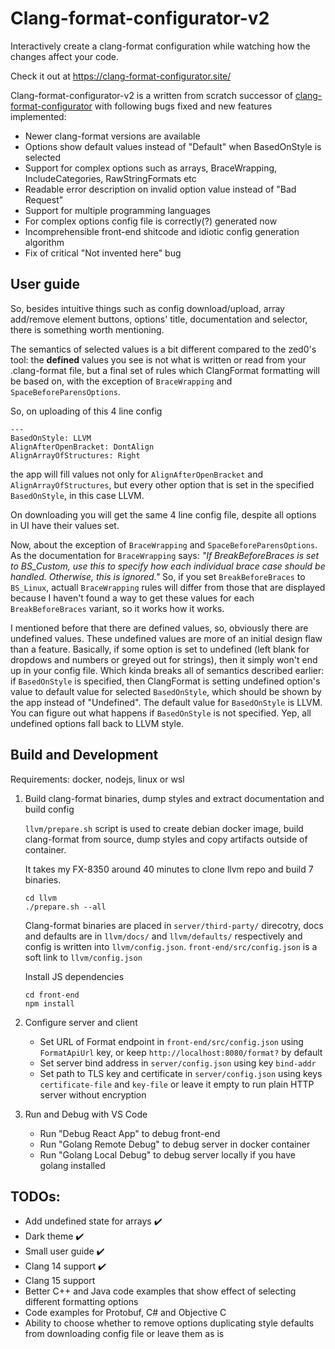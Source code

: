 # Clang-format-configurator-v2

Interactively create a clang-format configuration while watching how the changes affect your code.

Check it out at https://clang-format-configurator.site/

Clang-format-configurator-v2 is a written from scratch successor of [clang-format-configurator](https://github.com/zed0/clang-format-configurator) with following bugs fixed and new features implemented:

- Newer clang-format versions are available
- Options show default values instead of "Default" when BasedOnStyle is selected
- Support for complex options such as arrays, BraceWrapping, IncludeCategories, RawStringFormats etc
- Readable error description on invalid option value instead of "Bad Request"
- Support for multiple programming languages
- For complex options config file is correctly(?) generated now
- Incomprehensible front-end shitcode and idiotic config generation algorithm
- Fix of critical "Not invented here" bug

## User guide
   
   So, besides intuitive things such as config download/upload, array add/remove element buttons, options' title, documentation and selector, there is something worth mentioning. 

   The semantics of selected values is a bit different compared to the zed0's tool: the **defined** values you see is not what is written or read from your .clang-format file, but a final set of rules which ClangFormat formatting will be based on, with the exception of ``BraceWrapping`` and ``SpaceBeforeParensOptions``.

   So, on uploading of this 4 line config
   ```
   ---
   BasedOnStyle: LLVM
   AlignAfterOpenBracket: DontAlign
   AlignArrayOfStructures: Right
   ```
   the app will fill values not only for ``AlignAfterOpenBracket`` and ``AlignArrayOfStructures``, but every other option that is set in the specified ``BasedOnStyle``, in this case LLVM.

   On downloading you will get the same 4 line config file, despite all options in UI have their values set.

   Now, about the exception of ``BraceWrapping`` and ``SpaceBeforeParensOptions``. As the documentation for ``BraceWrapping``  says: *"If BreakBeforeBraces is set to BS_Custom, use this to specify how each individual brace case should be handled. Otherwise, this is ignored."* So, if you set ``BreakBeforeBraces`` to ``BS_Linux``, actuall ``BraceWrapping`` rules will differ from those that are displayed because I haven't found a way to get these values for each ``BreakBeforeBraces`` variant, so it works how it works.

   I mentioned before that there are defined values, so, obviously there are undefined values. These undefined values are more of an initial design flaw than a feature. Basically, if some option is set to undefined (left blank for dropdows and numbers or greyed out for strings), then it simply won't end up in your config file. Which kinda breaks all of semantics described earlier: if ``BasedOnStyle`` is specified, then ClangFormat is setting undefined option's value to default value for selected ``BasedOnStyle``, which should be shown by the app instead of "Undefined". The default value for ``BasedOnStyle`` is LLVM. You can figure out what happens if ``BasedOnStyle`` is not specified. Yep, all undefined options fall back to LLVM style.

## Build and Development

Requirements: docker, nodejs, linux or wsl

1. Build clang-format binaries, dump styles and extract documentation and build config
   
   ``llvm/prepare.sh`` script is used to create debian docker image, build clang-format from source, dump styles and copy artifacts outside of container. 
   
   It takes my FX-8350 around 40 minutes to clone llvm repo and build 7 binaries. 
   
   ```
   cd llvm
   ./prepare.sh --all
   ```
   Clang-format binaries are placed in ``server/third-party/`` direcotry, docs and defaults are in ``llvm/docs/`` and ``llvm/defaults/`` respectively and config is written into ``llvm/config.json``. ``front-end/src/config.json`` is a soft link to ``llvm/config.json``

   Install JS dependencies

   ```
   cd front-end
   npm install
   ```

2. Configure server and client
   
   - Set URL of Format endpoint in ``front-end/src/config.json`` using ``FormatApiUrl`` key, or keep ``http://localhost:8080/format?`` by default
   - Set server bind address in ``server/config.json`` using key ``bind-addr``
   - Set path to TLS key and certificate in ``server/config.json`` using keys ``certificate-file`` and ``key-file`` or leave it empty to run plain HTTP server without encryption
  
3. Run and Debug with VS Code
   
   - Run "Debug React App" to debug front-end
   - Run "Golang Remote Debug" to debug server in docker container
   - Run "Golang Local Debug" to debug server locally if you have golang installed


## TODOs:
   - Add undefined state for arrays :heavy_check_mark:
   - Dark theme :heavy_check_mark:
   - Small user guide :heavy_check_mark:
   - Clang 14 support :heavy_check_mark:
   - Clang 15 support
   - Better C++ and Java code examples that show effect of selecting different formatting options
   - Code examples for Protobuf, C# and Objective C
   - Ability to choose whether to remove options duplicating style defaults from downloading config file or leave them as is 